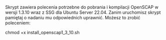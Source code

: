 Skrypt zawiera polecenia potrzebne do pobrania i kompilacji OpenSCAP w wersji 1.3.10 wraz z SSG dla Ubuntu Server 22.04. Zanim uruchomisz skrypt pamiętaj o nadaniu mu odpowiednich uprawnić. Możesz to zrobić poleceniem:

chmod +x install_openscap1_3_10.sh
